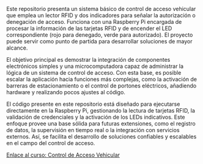 Este repositorio presenta un sistema básico de control de acceso vehicular que emplea un lector RFID y dos indicadores para señalar la autorización o denegación de acceso. Funciona con una Raspberry Pi encargada de procesar la información de las tarjetas RFID y de encender el LED correspondiente (rojo para denegado, verde para autorizado). El proyecto puede servir como punto de partida para desarrollar soluciones de mayor alcance.

El objetivo principal es demostrar la integración de componentes electrónicos simples y una microcomputadora capaz de administrar la lógica de un sistema de control de acceso. Con esta base, es posible escalar la aplicación hacia funciones más complejas, como la activación de barreras de estacionamiento o el control de portones eléctricos, añadiendo hardware y realizando pocos ajustes al código.

El código presente en este repositorio está diseñado para ejecutarse directamente en la Raspberry Pi, gestionando la lectura de tarjetas RFID, la validación de credenciales y la activación de los LEDs indicativos. Este enfoque provee una base sólida para futuras extensiones, como el registro de datos, la supervisión en tiempo real o la integración con servicios externos. Así, se facilita el desarrollo de soluciones confiables y escalables en el campo del control de acceso.

[Enlace al curso: Control de Acceso Vehicular](https://edu.codigoiot.com/mod/lesson/view.php?id=4453)

